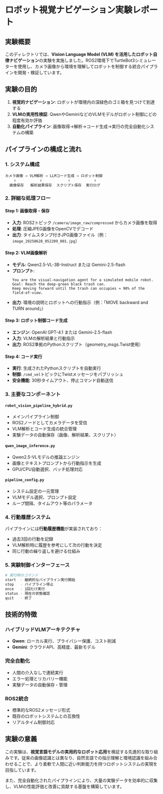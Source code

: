 # ロボット視覚ナビゲーション実験レポート

## 実験概要

このディレクトリでは、**Vision Language Model (VLM) を活用したロボット自律ナビゲーション**の実験を実施しました。ROS2環境下でTurtleBot3シミュレーターを使用し、カメラ画像から環境を理解してロボットを制御する統合パイプラインを開発・検証しています。

## 実験の目的

1. **視覚的ナビゲーション**: ロボットが環境内の深緑色のゴミ箱を見つけて到達する
2. **VLMの実用性検証**: QwenやGeminiなどのVLMモデルがロボット制御にどの程度有効か評価
3. **自動化パイプライン**: 画像取得→解析→コード生成→実行の完全自動化システムの構築

## パイプラインの構成と流れ

### 1. システム構成

```
カメラ画像 → VLM解析 → LLMコード生成 → ロボット制御
    ↓           ↓            ↓           ↓
  画像保存   解析結果保存  スクリプト保存  実行ログ
```

### 2. 詳細な処理フロー

#### Step 1: 画像取得・保存
- **入力**: ROS2トピック `/camera/image_raw/compressed` からカメラ画像を取得
- **処理**: 圧縮JPEG画像をOpenCVでデコード
- **出力**: タイムスタンプ付きJPG画像ファイル（例：`image_20250628_052209_001.jpg`）

#### Step 2: VLM画像解析
- **モデル**: Qwen2.5-VL-3B-Instruct または Gemini-2.5-flash
- **プロンプト**: 
  ```
  You are the visual-navigation agent for a simulated mobile robot.
  Goal: Reach the deep-green black trash can.
  Keep moving forward until the trash can occupies ≈ 90% of the field-of-view.
  ```
- **出力**: 環境の説明とロボットへの行動指示（例：「MOVE backward and TURN around」）

#### Step 3: ロボット制御コード生成
- **エンジン**: OpenAI GPT-4.1 または Gemini-2.5-flash
- **入力**: VLMの解析結果と行動指示
- **出力**: ROS2準拠のPythonスクリプト（geometry_msgs.Twist使用）

#### Step 4: コード実行
- **実行**: 生成されたPythonスクリプトを自動実行
- **制御**: `/cmd_vel`トピックにTwistメッセージをパブリッシュ
- **安全機能**: 30秒タイムアウト、停止コマンド自動送信

### 3. 主要なコンポーネント

#### `robot_vision_pipeline_hybrid.py`
- メインパイプライン制御
- ROS2ノードとしてカメラデータを受信
- VLM解析とコード生成の統合管理
- 実験データの自動保存（画像、解析結果、スクリプト）

#### `qwen_image_inference.py`
- Qwen2.5-VLモデルの推論エンジン
- 画像とテキストプロンプトから行動指示を生成
- GPU/CPU自動選択、バッチ処理対応

#### `pipeline_config.py`
- システム設定の一元管理
- VLMモデル選択、プロンプト設定
- ループ間隔、タイムアウト等のパラメータ

### 4. 行動履歴システム

パイプラインには**行動履歴機能**が実装されており：
- 過去3回の行動を記録
- VLM解析時に履歴を参考にして次の行動を決定
- 同じ行動の繰り返しを避ける仕組み

### 5. 実験制御インターフェース

```bash
# 実行時のコマンド
start  - 継続的なパイプライン実行開始
stop   - パイプライン停止
once   - 1回だけ実行
status - 現在の状態確認
quit   - 終了
```

## 技術的特徴

### ハイブリッドVLMアーキテクチャ
- **Qwen**: ローカル実行、プライバシー保護、コスト削減
- **Gemini**: クラウドAPI、高精度、最新モデル

### 完全自動化
- 人間の介入なしで連続実行
- エラー処理とリカバリー機能
- 実験データの自動保存・管理

### ROS2統合
- 標準的なROS2メッセージ形式
- 既存のロボットシステムとの互換性
- リアルタイム制御対応

## 実験の意義

この実験は、**視覚言語モデルの実用的なロボット応用**を検証する先進的な取り組みです。従来の画像認識とは異なり、自然言語での指示理解と環境認識を組み合わせることで、より柔軟で人間に近い判断能力を持つロボットシステムの実現を目指しています。

また、完全自動化されたパイプラインにより、大量の実験データを効率的に収集し、VLMの性能評価と改善に貢献する基盤を構築しています。 